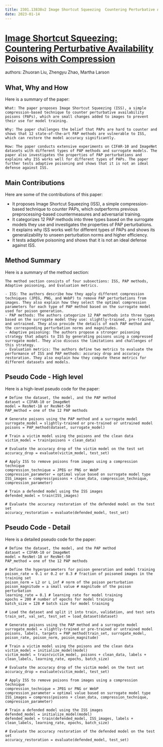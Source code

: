 ```yaml
---
title: 2301.13838v2 Image Shortcut Squeezing  Countering Perturbative Availability Poisons with Compression
date: 2023-01-14
---
```


# [Image Shortcut Squeezing: Countering Perturbative Availability Poisons with Compression](http://arxiv.org/abs/2301.13838v2)

authors: Zhuoran Liu, Zhengyu Zhao, Martha Larson


## What, Why and How

[1]: https://arxiv.org/pdf/2301.13838v2 "Abstract arXiv:2301.13838v2 [cs.CR] 23 Jun 2023"
[2]: https://arxiv.org/abs/2301.13838v2 "[2301.13838v2] Image Shortcut Squeezing: Countering Perturbative ..."
[3]: https://arxiv.org/pdf/2301.13838v1 "arXiv.org"

Here is a summary of the paper:

```
What: The paper proposes Image Shortcut Squeezing (ISS), a simple compression-based technique to counter perturbative availability poisons (PAPs), which are small changes added to images to prevent their use for model training.

Why: The paper challenges the belief that PAPs are hard to counter and shows that 12 state-of-the-art PAP methods are vulnerable to ISS, which can restore the model accuracy significantly.

How: The paper conducts extensive experiments on CIFAR-10 and ImageNet datasets with different types of PAP methods and surrogate models. The paper also investigates the properties of PAP perturbations and explains why ISS works well for different types of PAPs. The paper further tests adaptive poisoning and shows that it is not an ideal defense against ISS.
```

## Main Contributions

[1]: https://arxiv.org/pdf/2301.13838v2 "Abstract arXiv:2301.13838v2 [cs.CR] 23 Jun 2023"
[2]: https://arxiv.org/abs/2301.13838v2 "[2301.13838v2] Image Shortcut Squeezing: Countering Perturbative ..."
[3]: https://arxiv.org/pdf/2301.13838v1 "arXiv.org"

Here are some of the contributions of this paper:

- It proposes Image Shortcut Squeezing (ISS), a simple compression-based technique to counter PAPs, which outperforms previous preprocessing-based countermeasures and adversarial training.
- It categorizes 12 PAP methods into three types based on the surrogate models they use and investigates the properties of PAP perturbations.
- It explains why ISS works well for different types of PAPs and shows its generalizability to unseen perturbation norms and higher efficiency.
- It tests adaptive poisoning and shows that it is not an ideal defense against ISS.

## Method Summary

[1]: https://arxiv.org/pdf/2301.13838v2 "Abstract arXiv:2301.13838v2 [cs.CR] 23 Jun 2023"
[2]: https://arxiv.org/abs/2301.13838v2 "[2301.13838v2] Image Shortcut Squeezing: Countering Perturbative ..."
[3]: https://arxiv.org/pdf/2301.13838v1 "arXiv.org"

Here is a summary of the method section:

```
The method section consists of four subsections: ISS, PAP methods, Adaptive poisoning, and Evaluation metrics.

- ISS: The authors describe how they apply different compression techniques (JPEG, PNG, and WebP) to remove PAP perturbations from images. They also explain how they select the optimal compression parameters for each type of PAP method based on the surrogate model used for poison generation.
- PAP methods: The authors categorize 12 PAP methods into three types based on the surrogate model they use: slightly-trained, pre-trained, and untrained. They also provide the details of each PAP method and the corresponding perturbation norms and magnitudes.
- Adaptive poisoning: The authors propose a stronger poisoning strategy that adapts to ISS by generating poisons using a compressed surrogate model. They also discuss the limitations and challenges of this strategy.
- Evaluation metrics: The authors define two metrics to evaluate the performance of ISS and PAP methods: accuracy drop and accuracy restoration. They also explain how they compute these metrics for different datasets and models.
```

## Pseudo Code - High level

[1]: https://arxiv.org/pdf/2301.13838v2 "Abstract arXiv:2301.13838v2 [cs.CR] 23 Jun 2023"
[2]: https://arxiv.org/abs/2301.13838v2 "[2301.13838v2] Image Shortcut Squeezing: Countering Perturbative ..."
[3]: https://arxiv.org/pdf/2301.13838v1 "arXiv.org"

Here is a high-level pseudo code for the paper:

```
# Define the dataset, the model, and the PAP method
dataset = CIFAR-10 or ImageNet
model = ResNet-18 or ResNet-50
PAP_method = one of the 12 PAP methods

# Generate poisons using the PAP method and a surrogate model
surrogate_model = slightly-trained or pre-trained or untrained model
poisons = PAP_method(dataset, surrogate_model)

# Train a victim model using the poisons and the clean data
victim_model = train(poisons + clean_data)

# Evaluate the accuracy drop of the victim model on the test set
accuracy_drop = evaluate(victim_model, test_set)

# Apply ISS to remove poisons from images using a compression technique
compression_technique = JPEG or PNG or WebP
compression_parameter = optimal value based on surrogate model type
ISS_images = compress(poisons + clean_data, compression_technique, compression_parameter)

# Train a defended model using the ISS images
defended_model = train(ISS_images)

# Evaluate the accuracy restoration of the defended model on the test set
accuracy_restoration = evaluate(defended_model, test_set)
```

## Pseudo Code - Detail

[1]: https://arxiv.org/pdf/2301.13838v2 "Abstract arXiv:2301.13838v2 [cs.CR] 23 Jun 2023"
[2]: https://arxiv.org/abs/2301.13838v2 "[2301.13838v2] Image Shortcut Squeezing: Countering Perturbative ..."
[3]: https://arxiv.org/pdf/2301.13838v1 "arXiv.org"

Here is a detailed pseudo code for the paper:

```
# Define the dataset, the model, and the PAP method
dataset = CIFAR-10 or ImageNet
model = ResNet-18 or ResNet-50
PAP_method = one of the 12 PAP methods

# Define the hyperparameters for poison generation and model training
poison_rate = 0.1 or 0.2 or 0.3 # fraction of poisoned images in the training set
poison_norm = L2 or L_inf # norm of the poison perturbation
poison_magnitude = a small value # magnitude of the poison perturbation
learning_rate = 0.1 # learning rate for model training
epochs = 200 # number of epochs for model training
batch_size = 128 # batch size for model training

# Load the dataset and split it into train, validation, and test sets
train_set, val_set, test_set = load_dataset(dataset)

# Generate poisons using the PAP method and a surrogate model
surrogate_model = slightly-trained or pre-trained or untrained model
poisons, labels, targets = PAP_method(train_set, surrogate_model, poison_rate, poison_norm, poison_magnitude)

# Train a victim model using the poisons and the clean data
victim_model = initialize_model(model)
victim_model = train(victim_model, poisons + clean_data, labels + clean_labels, learning_rate, epochs, batch_size)

# Evaluate the accuracy drop of the victim model on the test set
accuracy_drop = evaluate(victim_model, test_set)

# Apply ISS to remove poisons from images using a compression technique
compression_technique = JPEG or PNG or WebP
compression_parameter = optimal value based on surrogate model type
ISS_images = compress(poisons + clean_data, compression_technique, compression_parameter)

# Train a defended model using the ISS images
defended_model = initialize_model(model)
defended_model = train(defended_model, ISS_images, labels + clean_labels, learning_rate, epochs, batch_size)

# Evaluate the accuracy restoration of the defended model on the test set
accuracy_restoration = evaluate(defended_model, test_set)
```